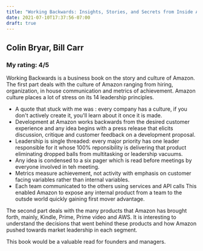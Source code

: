 ```yaml
---
title: "Working Backwards: Insights, Stories, and Secrets from Inside Amazon"
date: 2021-07-10T17:37:56-07:00
draft: true
---
```

## Colin Bryar, Bill Carr
### My rating: 4/5

Working Backwards is a business book on the story and culture of Amazon. The first part deals with the culture of Amazon ranging from hiring, organization, in house communication and metrics of achievement. Amazon culture places a lot of stress on its 14 leadership principles. 
- A quote that stuck with me was : every company has a culture, if you don't actively create it, you'll learn about it once it is made. 
- Development at Amazon works backwards from the desired customer experience and any idea begins with a press release that elicits discussion, critique and customer feedback on a development proposal. 
- Leadership is single threaded: every major priority has one leader responsible for it whose 100% reponsibility is delivering that product eliminating dropped balls from multitasking or leadership vacuums. 
- Any idea is condensed to a six pager which is read before meetings by everyone involved in teh meeting.
- Metrics measure achievement, not activity with emphasis on customer facing variables rather than internal variables. 
- Each team communicated to the others using services and API calls This enabled Amazon to expose any internal product from a team to the outsde world quickly gaining first mover advantage. 

The second part deals with the many products that Amazon has brought forth, mainly, Kindle, Prime, Prime video and AWS. It is interesting to understand the decisions that went behind these products and how Amazon pushed towards market leadership in each segment. 

This book would be a valuable read for founders and managers.